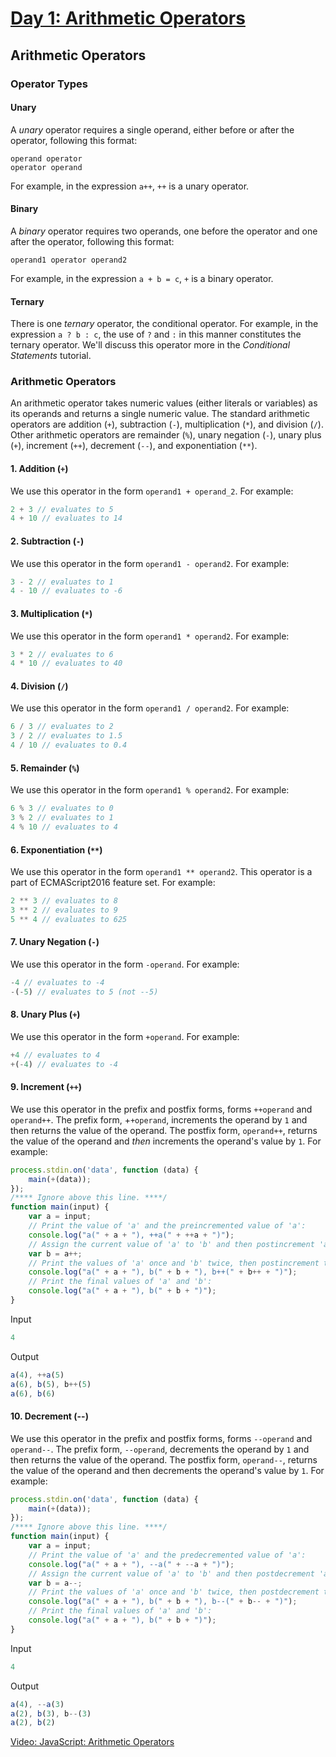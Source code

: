 # [Day 1: Arithmetic Operators](https://www.hackerrank.com/challenges/js10-arithmetic-operators/topics)

## Arithmetic Operators

### Operator Types

#### Unary
A _unary_ operator requires a single operand, either before or after the operator, following this format:
```
operand operator
operator operand
```

For example, in the expression `a++`, `++` is a unary operator.

#### Binary
A _binary_ operator requires two operands, one before the operator and one after the operator, following this format:
```
operand1 operator operand2
```

For example, in the expression `a + b = c`, `+` is a binary operator.

#### Ternary
There is one _ternary_ operator, the conditional operator. For example, in the expression `a ? b : c`, the use of `?` and `:` in this manner constitutes the ternary operator. We'll discuss this operator more in the _Conditional Statements_ tutorial.


### Arithmetic Operators
An arithmetic operator takes numeric values (either literals or variables) as its operands and returns a single numeric value. The standard arithmetic operators are addition (`+`), subtraction (`-`), multiplication (`*`), and division (`/`). Other arithmetic operators are remainder (`%`), unary negation (`-`), unary plus (`+`), increment (`++`), decrement (`--`), and exponentiation (`**`).

#### 1. Addition (`+`)
We use this operator in the form `operand1 + operand_2`. For example:

```js
2 + 3 // evaluates to 5
4 + 10 // evaluates to 14
```

#### 2. Subtraction (`-`)
We use this operator in the form `operand1 - operand2`. For example:

```js
3 - 2 // evaluates to 1
4 - 10 // evaluates to -6
```

#### 3. Multiplication (`*`)
We use this operator in the form `operand1 * operand2`. For example:

```js
3 * 2 // evaluates to 6
4 * 10 // evaluates to 40
```

#### 4. Division (`/`)
We use this operator in the form `operand1 / operand2`. For example:

```js
6 / 3 // evaluates to 2
3 / 2 // evaluates to 1.5
4 / 10 // evaluates to 0.4
```

#### 5. Remainder (`%`)
We use this operator in the form `operand1 % operand2`. For example:

```js
6 % 3 // evaluates to 0
3 % 2 // evaluates to 1
4 % 10 // evaluates to 4
```

#### 6. Exponentiation (`**`)
We use this operator in the form `operand1 ** operand2`. This operator is a part of ECMAScript2016 feature set. For example:

```js
2 ** 3 // evaluates to 8
3 ** 2 // evaluates to 9
5 ** 4 // evaluates to 625
```

#### 7. Unary Negation (`-`)
We use this operator in the form `-operand`. For example:

```js
-4 // evaluates to -4
-(-5) // evaluates to 5 (not --5)
```

#### 8. Unary Plus (`+`)
We use this operator in the form `+operand`. For example:

```js
+4 // evaluates to 4
+(-4) // evaluates to -4
```

#### 9. Increment (`++`)
We use this operator in the prefix and postfix forms, forms `++operand` and `operand++`. The prefix form, +`+operand`, increments the operand by `1` and then returns the value of the operand. The postfix form, `operand++`, returns the value of the operand and _then_ increments the operand's value by `1`. For example:

```js
process.stdin.on('data', function (data) {
    main(+(data));
});
/**** Ignore above this line. ****/
function main(input) {
    var a = input;
    // Print the value of 'a' and the preincremented value of 'a':
    console.log("a(" + a + "), ++a(" + ++a + ")");
    // Assign the current value of 'a' to 'b' and then postincrement 'a':
    var b = a++;
    // Print the values of 'a' once and 'b' twice, then postincrement the 2nd 'b':
    console.log("a(" + a + "), b(" + b + "), b++(" + b++ + ")");
    // Print the final values of 'a' and 'b':
    console.log("a(" + a + "), b(" + b + ")");
}
```

Input

```js
4
```

Output

```js
a(4), ++a(5)
a(6), b(5), b++(5)
a(6), b(6)
```

#### 10. Decrement (--)
We use this operator in the prefix and postfix forms, forms `--operand` and `operand--`. The prefix form, `--operand`, decrements the operand by `1` and then returns the value of the operand. The postfix form, `operand--`, returns the value of the operand and then decrements the operand's value by `1`. For example:

```js
process.stdin.on('data', function (data) {
    main(+(data));
});
/**** Ignore above this line. ****/
function main(input) {
    var a = input;
    // Print the value of 'a' and the predecremented value of 'a':
    console.log("a(" + a + "), --a(" + --a + ")");
    // Assign the current value of 'a' to 'b' and then postdecrement 'a':
    var b = a--;
    // Print the values of 'a' once and 'b' twice, then postdecrement the 2nd 'b':
    console.log("a(" + a + "), b(" + b + "), b--(" + b-- + ")");
    // Print the final values of 'a' and 'b':
    console.log("a(" + a + "), b(" + b + ")");
}
```

Input

```js
4
```

Output

```js
a(4), --a(3)
a(2), b(3), b--(3)
a(2), b(2)
```

[Video: JavaScript: Arithmetic Operators](https://www.youtube.com/embed/8EgVknmzYCo?enablejsapi=1&version=3&autoplay=1&rel=0&origin=https%3A%2F%2Fwww.hackerrank.com)